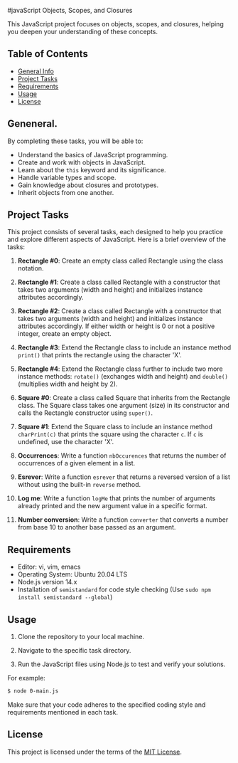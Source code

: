 #javaScript Objects, Scopes, and Closures

This JavaScript project focuses on objects, scopes, and closures, helping you deepen your understanding of these concepts. 

## Table of Contents

- [General Info](#general-info)
- [Project Tasks](#project-tasks)
- [Requirements](#requirements)
- [Usage](#usage)
- [License](#license)

## Geneneral.

By completing these tasks, you will be able to:

- Understand the basics of JavaScript programming.
- Create and work with objects in JavaScript.
- Learn about the `this` keyword and its significance.
- Handle variable types and scope.
- Gain knowledge about closures and prototypes.
- Inherit objects from one another.

## Project Tasks

This project consists of several tasks, each designed to help you practice and explore different aspects of JavaScript. Here is a brief overview of the tasks:

1. **Rectangle #0**: Create an empty class called Rectangle using the class notation.

2. **Rectangle #1**: Create a class called Rectangle with a constructor that takes two arguments (width and height) and initializes instance attributes accordingly.

3. **Rectangle #2**: Create a class called Rectangle with a constructor that takes two arguments (width and height) and initializes instance attributes accordingly. If either width or height is 0 or not a positive integer, create an empty object.

4. **Rectangle #3**: Extend the Rectangle class to include an instance method `print()` that prints the rectangle using the character 'X'.

5. **Rectangle #4**: Extend the Rectangle class further to include two more instance methods: `rotate()` (exchanges width and height) and `double()` (multiplies width and height by 2).

6. **Square #0**: Create a class called Square that inherits from the Rectangle class. The Square class takes one argument (size) in its constructor and calls the Rectangle constructor using `super()`.

7. **Square #1**: Extend the Square class to include an instance method `charPrint(c)` that prints the square using the character `c`. If `c` is undefined, use the character 'X'.

8. **Occurrences**: Write a function `nbOccurences` that returns the number of occurrences of a given element in a list.

9. **Esrever**: Write a function `esrever` that returns a reversed version of a list without using the built-in `reverse` method.

10. **Log me**: Write a function `logMe` that prints the number of arguments already printed and the new argument value in a specific format.

11. **Number conversion**: Write a function `converter` that converts a number from base 10 to another base passed as an argument.

## Requirements

- Editor: vi, vim, emacs
- Operating System: Ubuntu 20.04 LTS
- Node.js version 14.x
- Installation of `semistandard` for code style checking (Use `sudo npm install semistandard --global`)

## Usage

1. Clone the repository to your local machine.

2. Navigate to the specific task directory.

3. Run the JavaScript files using Node.js to test and verify your solutions.

For example:

```bash
$ node 0-main.js
```

Make sure that your code adheres to the specified coding style and requirements mentioned in each task.

## License

This project is licensed under the terms of the [MIT License](LICENSE).
